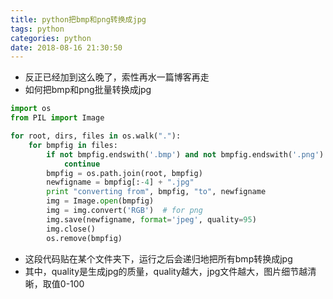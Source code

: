 ```yaml
---
title: python把bmp和png转换成jpg
tags: python
categories: python
date: 2018-08-16 21:30:50
---
```


- 反正已经加到这么晚了，索性再水一篇博客再走
- 如何把bmp和png批量转换成jpg

```python
import os
from PIL import Image

for root, dirs, files in os.walk("."):
    for bmpfig in files:
        if not bmpfig.endswith('.bmp') and not bmpfig.endswith('.png'):
            continue
        bmpfig = os.path.join(root, bmpfig)
        newfigname = bmpfig[:-4] + ".jpg"
        print "converting from", bmpfig, "to", newfigname
        img = Image.open(bmpfig)
        img = img.convert('RGB')  # for png
        img.save(newfigname, format='jpeg', quality=95)
        img.close()
        os.remove(bmpfig)
```

- 这段代码贴在某个文件夹下，运行之后会递归地把所有bmp转换成jpg
- 其中，quality是生成jpg的质量，quality越大，jpg文件越大，图片细节越清晰，取值0-100